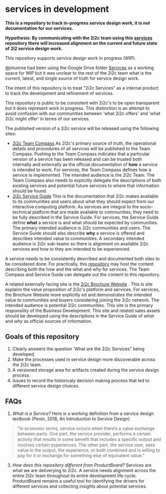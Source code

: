 # services in development

**This is a repository to track in-progress service design work, it is not documentation for our services.**

**Hypothesis: By communicating with the 2i2c team using this [services](https://github.com/2i2c-org/services) repository there will increased alignment on the current and future state of 2i2 service design work.**

This repository supports service design work in progress (WIP).  

@jmunroe had been using the Google Drive folder [Services](https://drive.google.com/drive/u/1/folders/1WAFsDbgZkNNU6khJ_jGyiAoGk7mJHjH1) as a working space for WIP but it was unclear to the rest of the 2i2c team what is the current, latest, and single source of truth for service design work.  

The intent of this repository is to treat "2i2c Services" as a internal product to track the development and refinement of services.

This repository is public to be consistent with 2i2c's to be open transparent but it does represent work in progress. This distinction is an attempt to avoid confusion with our communities between 'what 2i2c offers' and 'what 2i2c might offer' in terms of our services.

The published version of a 2i2c service will be released using the following sites: 
- [2i2c Team Compass](https://compass.2i2c.org/) As 2i2c's primary source of truth, the operational details and procedures of all services will be published to the Team Compass. Pushing to the Team Compass indicates that a particular version of a service has been released and can be trusted both internally and externally as the official documentation of **how** a service is intended to work. For services, the Team Compass defines how a service is implemented. The intended audience is the 2i2c Team. The Team Compass also needs to explicitly delegate the descriptions of both existing services and potential future services to where that information should be found.
- [2i2c Service Guide](https://docs.2i2c.org/) This is the documentation that 2i2c makes available to its communities and users about what they should expect from our interactive computing platform. As services are integral to the socio-technical platform that are made available to communities, they need to be fully described in the Service Guide. For services, the Service Guide define **what** a service is and what should be expected by communities. The primary intended audience is 2i2c communities and users. The Service Guide should also describe **why** a service is offered and describes intended value to communities. A secondary intended audience is 2i2c sub-teams so there is alignment on available 2i2c services and how to they are intended to be experienced.

A service needs to be consistently described and documented both sites to be considered done. For practically, this [repository](https://github.com/2i2c-org/services) may host the content describing both the how and the what and why for services. The Team Compass and Service Guide can delegate out the content to this repository.

A related externally facing site is the [2i2c Brochure Website](https://2i2c.org) . This is site explains the value proposition of 2i2c's platform and services. For services, the Brochure Website more explicitly ed and demonstrates the intended value to communities and buyers considering joining the 2i2c network.  The intended audience is potential 2i2c communities. This site is the primary responsility of the Business Development. This site and related sales assets should be developed using the descriptions in the Service Guide of *what* and *why* as official sources of information.

## Goals of this repository

1. Clearly answers the question 'What are the 2i2c Services" being developed.
2. Make the processes used in service design more discoverable across the 2i2c team.
3. A versioned storage area for artifacts created during the service design process.
4. Issues to record the historicaly decision making process that led to different service design choices. 

## FAQs

1.  *What is a Service?* Here is a working definition from a service design textbook (Penin, 2018, An Introduction to Service Design)
> "In economic terms, service occurs when there’s a value exchange between parts. One part, the service provider, performs a certain activity that results in some beneﬁt that includes a speciﬁc output and involves certain experiences. The other part, the service user, sees value in the output, the experience, or both combined and is willing to pay for it or exchange for something else of equivalent value."
  
3. *How does this repository different from ProductBoard?* Services are what we are deliverying to 2i2c. A service needs alignment across the entire 2i2c team throughout its entire development life cycle.  ProductBoard remains a useful tool for identifying the drivers for different services and collecting insights about potential services.
  
